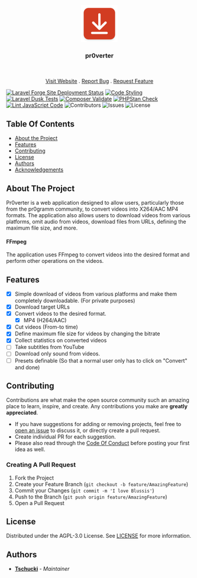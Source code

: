 <br/>
<p align="center">
  <a href="https://github.com/Tschucki/pr0verter">
    <img src="resources/assets/pr0verter.png" alt="Logo" width="100" height="100">
  </a>

<h3 align="center">pr0verter</h3>

  <p align="center">
    <br/>
    <br/>
    <a href="https://pr0verter.de">Visit Website</a>
    .
    <a href="https://github.com/Tschucki/pr0verter/issues">Report Bug</a>
    .
    <a href="https://github.com/Tschucki/pr0verter/issues">Request Feature</a>
  </p>
</p>

[![Laravel Forge Site Deployment Status](https://img.shields.io/endpoint?url=https%3A%2F%2Fforge.laravel.com%2Fsite-badges%2F76ee81d4-4a71-4664-b0c6-d63a8f4f99a3%3Fdate%3D1&style=plastic)](https://forge.laravel.com/servers/787401/sites/2568558) [![Code Styling](https://github.com/Tschucki/pr0verter/actions/workflows/code-styling.yml/badge.svg)](https://github.com/Tschucki/pr0verter/actions/workflows/code-styling.yml) [![Laravel Dusk Tests](https://github.com/Tschucki/pr0verter/actions/workflows/dusk.yml/badge.svg)](https://github.com/Tschucki/pr0verter/actions/workflows/dusk.yml) [![Composer Validate](https://github.com/Tschucki/pr0verter/actions/workflows/composer-validate.yml/badge.svg)](https://github.com/Tschucki/pr0verter/actions/workflows/composer-validate.yml) [![PHPStan Check](https://github.com/Tschucki/pr0verter/actions/workflows/phpstan.yml/badge.svg)](https://github.com/Tschucki/pr0verter/actions/workflows/phpstan.yml) [![Lint JavaScript Code](https://github.com/Tschucki/pr0verter/actions/workflows/lint-js-code.yml/badge.svg)](https://github.com/Tschucki/pr0verter/actions/workflows/lint-js-code.yml) ![Contributors](https://img.shields.io/github/contributors/Tschucki/pr0verter?color=dark-green) ![Issues](https://img.shields.io/github/issues/Tschucki/pr0verter) ![License](https://img.shields.io/github/license/Tschucki/pr0verter)

## Table Of Contents

- [About the Project](#about-the-project)
- [Features](#features)
- [Contributing](#contributing)
- [License](#license)
- [Authors](#authors)
- [Acknowledgements](#acknowledgements)

## About The Project

Pr0verter is a web application designed to allow users, particularly those from the pr0gramm community, to convert
videos into X264/AAC MP4 formats. The application also allows users to download videos from various platforms, omit
audio from videos, download files from URLs, defining the maximum file size, and more.

#### FFmpeg

The application uses FFmpeg to convert videos into the desired format and perform other operations on the videos.

## Features

- [x] Simple download of videos from various platforms and make them completely downloadable. (For private purposes)
- [x] Download target URLs
- [x] Convert videos to the desired format.
  - [x] MP4 (H264/AAC)
- [x] Cut videos (From-to time)
- [x] Define maximum file size for videos by changing the bitrate
- [x] Collect statistics on converted videos
- [ ] Take subtitles from YouTube
- [ ] Download only sound from videos.
- [ ] Presets definable (So that a normal user only has to click on "Convert" and done)

## Contributing

Contributions are what make the open source community such an amazing place to learn, inspire, and create. Any
contributions you make are **greatly appreciated**.

- If you have suggestions for adding or removing projects, feel free
  to [open an issue](https://github.com/Tschucki/pr0verter/issues/new) to discuss it, or directly create a pull request.
- Create individual PR for each suggestion.
- Please also read through
  the [Code Of Conduct](https://github.com/Tschucki/pr0verter/blob/main/.github/CODE_OF_CONDUCT.md) before
  posting your first idea as well.

### Creating A Pull Request

1. Fork the Project
2. Create your Feature Branch (`git checkout -b feature/AmazingFeature`)
3. Commit your Changes (`git commit -m 'I love Blussis'`)
4. Push to the Branch (`git push origin feature/AmazingFeature`)
5. Open a Pull Request

## License

Distributed under the AGPL-3.0 License. See [LICENSE](https://github.com/Tschucki/pr0verter/blob/main/LICENSE) for more
information.

## Authors

- **[Tschucki](https://github.com/Tschucki)** - _Maintainer_
